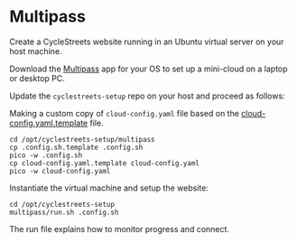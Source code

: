 # Multipass

Create a CycleStreets website running in an Ubuntu virtual server on your host machine.

Download the [Multipass](https://multipass.run/) app for your OS to set up a mini-cloud on a laptop or desktop PC.

Update the `cyclestreets-setup` repo on your host and proceed as follows:



Making a custom copy of `cloud-config.yaml` file based on the [cloud-config.yaml.template](https://github.com/cyclestreets/cyclestreets-setup/blob/master/multipass/cloud-config.yaml.template) file.

	cd /opt/cyclestreets-setup/multipass
	cp .config.sh.template .config.sh
	pico -w .config.sh
	cp cloud-config.yaml.template cloud-config.yaml
	pico -w cloud-config.yaml

Instantiate the virtual machine and setup the website:

	cd /opt/cyclestreets-setup
	multipass/run.sh .config.sh

The run file explains how to monitor progress and connect.
